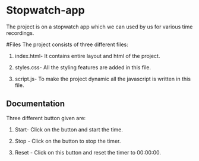 # Stopwatch-app


The project is on a stopwatch app which we can used by us for various time recordings.

#Files
The project consists of three different files:
1) index.html- It contains entire layout and html of the project.

2) styles.css- All the styling features are added in this file.

3) script.js- To make the project dynamic all the javascript is written in this file.




## Documentation

Three different button given are:

1) Start- Click on the button and start the time.

2) Stop - Click on the button to stop the timer.

3) Reset - Click on this button and reset the timer to 00:00:00.

